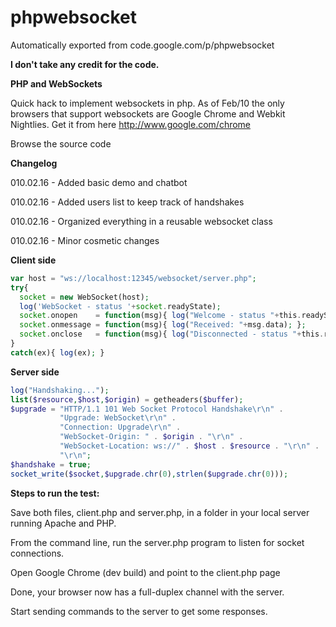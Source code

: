 # phpwebsocket
Automatically exported from code.google.com/p/phpwebsocket

**I don't take any credit for the code.**


**PHP and WebSockets**

Quick hack to implement websockets in php. As of Feb/10 the only browsers that support websockets are Google Chrome and Webkit Nightlies. Get it from here http://www.google.com/chrome

Browse the source code

**Changelog**

010.02.16 - Added basic demo and chatbot

010.02.16 - Added users list to keep track of handshakes

010.02.16 - Organized everything in a reusable websocket class

010.02.16 - Minor cosmetic changes

**Client side**
```php
var host = "ws://localhost:12345/websocket/server.php";
try{
  socket = new WebSocket(host);
  log('WebSocket - status '+socket.readyState);
  socket.onopen    = function(msg){ log("Welcome - status "+this.readyState); };
  socket.onmessage = function(msg){ log("Received: "+msg.data); };
  socket.onclose   = function(msg){ log("Disconnected - status "+this.readyState); };
}
catch(ex){ log(ex); }
```


**Server side**
```php
log("Handshaking...");
list($resource,$host,$origin) = getheaders($buffer);
$upgrade = "HTTP/1.1 101 Web Socket Protocol Handshake\r\n" .
           "Upgrade: WebSocket\r\n" .
           "Connection: Upgrade\r\n" .
           "WebSocket-Origin: " . $origin . "\r\n" .
           "WebSocket-Location: ws://" . $host . $resource . "\r\n" .
           "\r\n";
$handshake = true;
socket_write($socket,$upgrade.chr(0),strlen($upgrade.chr(0)));
```

**Steps to run the test:**

Save both files, client.php and server.php, in a folder in your local server running Apache and PHP.

From the command line, run the server.php program to listen for socket connections.

Open Google Chrome (dev build) and point to the client.php page

Done, your browser now has a full-duplex channel with the server.

Start sending commands to the server to get some responses.
